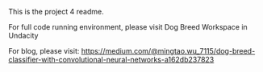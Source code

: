 This is the project 4 readme.

For full code running environment, please visit Dog Breed Workspace in Undacity

For blog, please visit:
https://medium.com/@mingtao.wu_7115/dog-breed-classifier-with-convolutional-neural-networks-a162db237823
